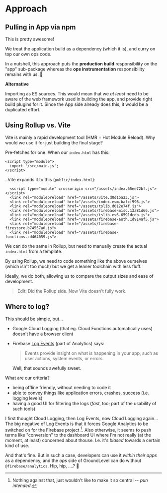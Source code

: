 # Approach

## Pulling in App via npm

This is pretty awesome!

We treat the application build as a dependency (which it is), and curry on top our own ops code.

In a nutshell, this approach puts the **production build** responsibility on the "app" sub-package whereas the **ops instrumentation** responsibility remains with us. 👏

**Alternative**

Importing as ES sources. This would mean that we *at least* need to be aware of the web framework used in building the app, and provide right build plugins for it. Since the App side already does this, it would be a duplicated effort.


## Using Rollup vs. Vite

Vite is mainly a rapid development tool (HMR = Hot Module Reload). Why would we use it for just building the final stage?

Pre-fetches for one. When our `index.html` has this:

```
<script type="module">
  import '/src/main.js';
</script>
```

..Vite expands it to this (`public/index.html`):

```
  <script type="module" crossorigin src="/assets/index.65ee72bf.js"></script>
  <link rel="modulepreload" href="/assets/vite.d0d1ba23.js">
  <link rel="modulepreload" href="/assets/index.esm.bafcf996.js">
  <link rel="modulepreload" href="/assets/tslib.d012e74f.js">
  <link rel="modulepreload" href="/assets/firebase-misc.13a81d66.js">
  <link rel="modulepreload" href="/assets/tslib.es6.6591dcdb.js">
  <link rel="modulepreload" href="/assets/firebase-auth.1d914af5.js">
  <link rel="modulepreload" href="/assets/firebase-firestore.b74557a0.js">
  <link rel="modulepreload" href="/assets/firebase-functions.cd464059.js">
```

We can do the same in Rollup, but need to manually create the actual `index.html` from a template.

By using Rollup, we need to code something like the above ourselves (which isn't too much) but we get a leaner toolchain with less fluff.

Ideally, we do both, allowing us to compare the output sizes and ease of development.

>Edit: Did the Rollup side. Now Vite doesn't fully work.


## Where to log?

This should be simple, but...

- Google Cloud Logging (that eg. Cloud Functions automatically uses) doesn't have a browser client
- Firebase [Log Events](https://firebase.google.com/docs/analytics/events) (part of Analytics) says:

  > Events provide insight on what is happening in your app, such as user actions, system events, or errors.
  
  Well, that sounds awefully sweet.
 
What are our criteria?

- being offline friendly, without needing to code it
- able to convey things like application errors, crashes, success (i.e. logging levels)
- having a good UI for filtering the logs (*fast*, too; part of the usability of such tools)

I first thought Cloud Logging, then Log Events, now Cloud Logging again... The big negative of Log Events is that it forces Google Analytics to be switched on for the Firebase project [^1]. Also otherwise, it seems to push terms like "conversion" to the dashboard UI where I'm not really (at the moment, at least) concerned about thouse. I.e. it's *biased* towards a certain kind of use.

And that's fine. But in such a case, developers can use it *within their apps* as a dependency, and the *ops* side of GroundLevel can do without `@firebase/analytics`. Hip, hip, ....? 🥳

[^1]: Nothing against that, just wouldn't like to make it so central -- *pun intended*.



